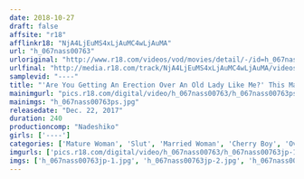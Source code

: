 ```yaml
---
date: 2018-10-27
draft: false
affsite: "r18"
afflinkr18: "NjA4LjEuMS4xLjAuMC4wLjAuMA"
url: "h_067nass00763"
urloriginal: "http://www.r18.com/videos/vod/movies/detail/-/id=h_067nass00763"
urlfinal: "http://media.r18.com/track/NjA4LjEuMS4xLjAuMC4wLjAuMA/videos/vod/movies/detail/-/id=h_067nass00763"
samplevid: "----"
title: "'Are You Getting An Erection Over An Old Lady Like Me?' This Married Woman Agreed To Pop Her Cherry Boy Neighbor But When His Rock Hard Cock Slid Inside Her, She Started To Shake Her Ass In Orgasmic Ecstasy!!"
mainimgurl: "pics.r18.com/digital/video/h_067nass00763/h_067nass00763ps.jpg"
mainimgs: "h_067nass00763ps.jpg"
releasedate: "Dec. 22, 2017"
duration: 240
productioncomp: "Nadeshiko"
girls: ['----']
categories: ['Mature Woman', 'Slut', 'Married Woman', 'Cherry Boy', 'Over 4 Hours']
imgurls: ['pics.r18.com/digital/video/h_067nass00763/h_067nass00763jp-1.jpg', 'pics.r18.com/digital/video/h_067nass00763/h_067nass00763jp-2.jpg', 'pics.r18.com/digital/video/h_067nass00763/h_067nass00763jp-3.jpg', 'pics.r18.com/digital/video/h_067nass00763/h_067nass00763jp-4.jpg', 'pics.r18.com/digital/video/h_067nass00763/h_067nass00763jp-5.jpg', 'pics.r18.com/digital/video/h_067nass00763/h_067nass00763jp-6.jpg', 'pics.r18.com/digital/video/h_067nass00763/h_067nass00763jp-7.jpg', 'pics.r18.com/digital/video/h_067nass00763/h_067nass00763jp-8.jpg', 'pics.r18.com/digital/video/h_067nass00763/h_067nass00763jp-9.jpg', 'pics.r18.com/digital/video/h_067nass00763/h_067nass00763jp-10.jpg', 'pics.r18.com/digital/video/h_067nass00763/h_067nass00763jp-11.jpg', 'pics.r18.com/digital/video/h_067nass00763/h_067nass00763jp-12.jpg', 'pics.r18.com/digital/video/h_067nass00763/h_067nass00763jp-13.jpg', 'pics.r18.com/digital/video/h_067nass00763/h_067nass00763jp-14.jpg', 'pics.r18.com/digital/video/h_067nass00763/h_067nass00763jp-15.jpg', 'pics.r18.com/digital/video/h_067nass00763/h_067nass00763jp-16.jpg', 'pics.r18.com/digital/video/h_067nass00763/h_067nass00763jp-17.jpg', 'pics.r18.com/digital/video/h_067nass00763/h_067nass00763jp-18.jpg', 'pics.r18.com/digital/video/h_067nass00763/h_067nass00763jp-19.jpg', 'pics.r18.com/digital/video/h_067nass00763/h_067nass00763jp-20.jpg']
imgs: ['h_067nass00763jp-1.jpg', 'h_067nass00763jp-2.jpg', 'h_067nass00763jp-3.jpg', 'h_067nass00763jp-4.jpg', 'h_067nass00763jp-5.jpg', 'h_067nass00763jp-6.jpg', 'h_067nass00763jp-7.jpg', 'h_067nass00763jp-8.jpg', 'h_067nass00763jp-9.jpg', 'h_067nass00763jp-10.jpg', 'h_067nass00763jp-11.jpg', 'h_067nass00763jp-12.jpg', 'h_067nass00763jp-13.jpg', 'h_067nass00763jp-14.jpg', 'h_067nass00763jp-15.jpg', 'h_067nass00763jp-16.jpg', 'h_067nass00763jp-17.jpg', 'h_067nass00763jp-18.jpg', 'h_067nass00763jp-19.jpg', 'h_067nass00763jp-20.jpg']
---
```

